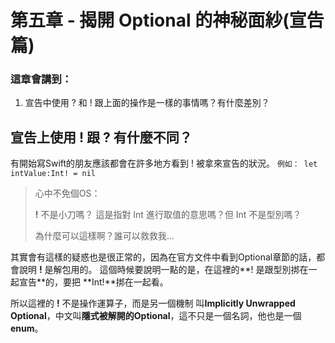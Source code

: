 # 第五章 - 揭開 Optional 的神秘面紗(宣告篇)

### 這章會講到：
1. 宣告中使用 ? 和 ! 跟上面的操作是一樣的事情嗎？有什麼差別？

## 宣告上使用 **!** 跟 **?** 有什麼不同？
有開始寫Swift的朋友應該都會在許多地方看到 ! 被拿來宣告的狀況。
```例如： let intValue:Int! = nil```

>心中不免個OS：
>
>**!** 不是小刀嗎？ 這是指對 Int 進行取值的意思嗎？但 Int 不是型別嗎？
>
>為什麼可以這樣啊？誰可以救救我…

其實會有這樣的疑惑也是很正常的，因為在官方文件中看到Optional章節的話，都會說明 **!** 是解包用的。
這個時候要說明一點的是，在這裡的**! 是跟型別挷在一起宣告**的，要把 **Int!**挷在一起看。

所以這裡的 **!** 不是操作運算子，而是另一個機制 叫**Implicitly Unwrapped Optional**，中文叫**隱式被解開的Optional**，這不只是一個名詞，他也是一個**enum**。

